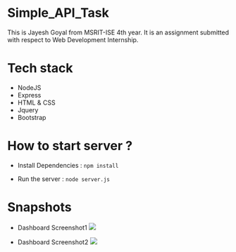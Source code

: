 # Simple_API_Task

This is Jayesh Goyal from MSRIT-ISE 4th year. It is an assignment submitted with respect to Web Development Internship. 

# Tech stack

- NodeJS
- Express
- HTML & CSS
- Jquery
- Bootstrap

# How to start server ?

- Install Dependencies : 
``` npm install ```

- Run the server :
``` node server.js ```

# Snapshots

- Dashboard Screenshot1
![](https://github.com/Jayeshgoyal0308/Simple_API_Task-/blob/main/screenshots/Home1.png)

- Dashboard Screenshot2
![](https://github.com/Jayeshgoyal0308/Simple_API_Task-/blob/main/screenshots/Home2.png)
